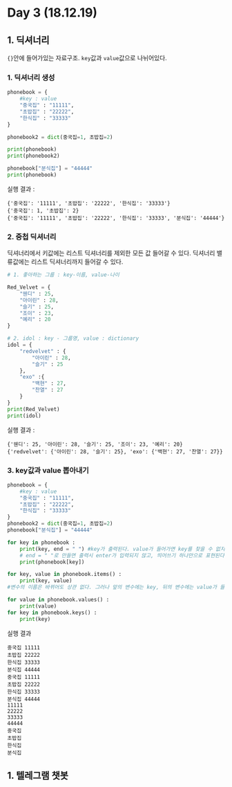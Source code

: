 # Day 3 (18.12.19)

## 1. 딕셔너리

`{}`안에 들어가있는 자료구조. `key`값과 `value`값으로 나뉘어있다.



### 1. 딕셔너리 생성

```python
phonebook = {
    #key : value
    "중국집" : "11111",
    "초밥집" : "22222",
    "한식집" : "33333"
}

phonebook2 = dict(중국집=1, 초밥집=2)

print(phonebook)
print(phonebook2)

phonebook["분식집"] = "44444"
print(phonebook)

```

실행 결과 :

```
{'중국집': '11111', '초밥집': '22222', '한식집': '33333'}
{'중국집': 1, '초밥집': 2}
{'중국집': '11111', '초밥집': '22222', '한식집': '33333', '분식집': '44444'}
```



### 2. 중첩 딕셔너리

딕셔너리에서 키값에는 리스트 딕셔너리를 제외한 모든 값 들어갈 수 있다.
딕셔너리 밸류값에는 리스트 딕셔너리까지 들어갈 수 있다.



```python
# 1. 좋아하는 그룹 : key-이름, value-나이

Red_Velvet = {
    "웬디" : 25,
    "아이린" : 28,
    "슬기" : 25,
    "조이" : 23,
    "예리" : 20
}

# 2. idol : key - 그룹명, value : dictionary
idol = {
    "redvelvet" : {
        "아이린" : 28,
        "슬기" : 25
    },
    "exo" :{
        "백현" : 27,
        "찬열" : 27
    }
}
print(Red_Velvet)
print(idol)
```

실행 결과 :

```
{'웬디': 25, '아이린': 28, '슬기': 25, '조이': 23, '예리': 20}
{'redvelvet': {'아이린': 28, '슬기': 25}, 'exo': {'백현': 27, '찬열': 27}}
```



### 3. key값과 value 뽑아내기

```python
phonebook = {
    #key : value
    "중국집" : "11111",
    "초밥집" : "22222",
    "한식집" : "33333"
}
phonebook2 = dict(중국집=1, 초밥집=2)
phonebook["분식집"] = "44444"

for key in phonebook :
    print(key, end = " ") #key가 출력된다. value가 들어가면 key를 찾을 수 없지만, key가 들어가면 value를 뽑을 수 있다.
    # end = " "로 만들면 출력시 enter가 입력되지 않고, 띄어쓰기 하나만으로 표현된다.
    print(phonebook[key])

for key, value in phonebook.items() :
    print(key, value)
#변수의 이름은 바뀌어도 상관 없다. 그러나 앞의 변수에는 key, 뒤의 변수에는 value가 들어간다.

for value in phonebook.values() :
    print(value)
for key in phonebook.keys() :
    print(key)
```

실행 결과

```
중국집 11111
초밥집 22222
한식집 33333
분식집 44444
중국집 11111
초밥집 22222
한식집 33333
분식집 44444
11111
22222
33333
44444
중국집
초밥집
한식집
분식집
```











## 1. 텔레그램 챗봇

